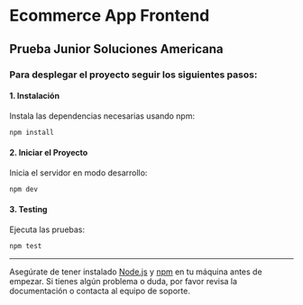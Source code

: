 # Ecommerce App Frontend

## Prueba Junior Soluciones Americana

### Para desplegar el proyecto seguir los siguientes pasos:

#### 1. Instalación

Instala las dependencias necesarias usando npm:

```sh
npm install
```

#### 2. Iniciar el Proyecto

Inicia el servidor en modo desarrollo:

```sh
npm dev
```

#### 3. Testing

Ejecuta las pruebas:

```sh
npm test
```

---

Asegúrate de tener instalado [Node.js](https://nodejs.org/) y [npm](https://www.npmjs.com/) en tu máquina antes de empezar. Si tienes algún problema o duda, por favor revisa la documentación o contacta al equipo de soporte.
